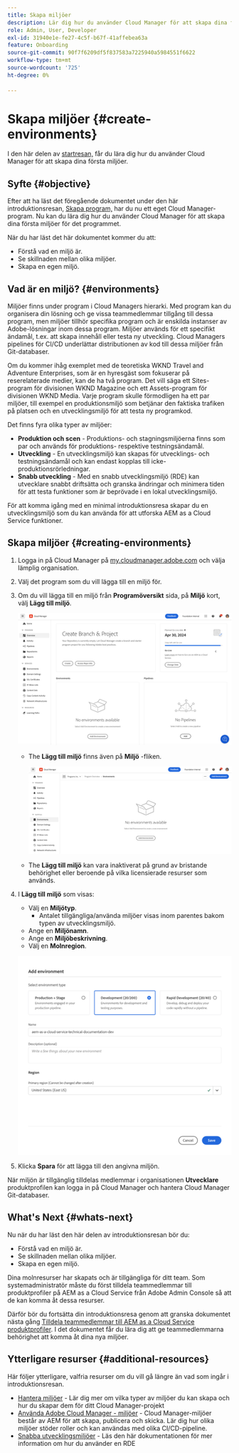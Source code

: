 ```yaml
---
title: Skapa miljöer
description: Lär dig hur du använder Cloud Manager för att skapa dina första miljöer.
role: Admin, User, Developer
exl-id: 31940e1e-fe27-4c5f-b67f-41affebea63a
feature: Onboarding
source-git-commit: 90f7f6209df5f837583a7225940a5984551f6622
workflow-type: tm+mt
source-wordcount: '725'
ht-degree: 0%

---
```


# Skapa miljöer {#create-environments}

I den här delen av [startresan,](overview.md) får du lära dig hur du använder Cloud Manager för att skapa dina första miljöer.

## Syfte {#objective}

Efter att ha läst det föregående dokumentet under den här introduktionsresan, [Skapa program,](create-program.md) har du nu ett eget Cloud Manager-program. Nu kan du lära dig hur du använder Cloud Manager för att skapa dina första miljöer för det programmet.

När du har läst det här dokumentet kommer du att:

* Förstå vad en miljö är.
* Se skillnaden mellan olika miljöer.
* Skapa en egen miljö.

## Vad är en miljö? {#environments}

Miljöer finns under program i Cloud Managers hierarki. Med program kan du organisera din lösning och ge vissa teammedlemmar tillgång till dessa program, men miljöer tillhör specifika program och är enskilda instanser av Adobe-lösningar inom dessa program. Miljöer används för ett specifikt ändamål, t.ex. att skapa innehåll eller testa ny utveckling. Cloud Managers pipelines för CI/CD underlättar distributionen av kod till dessa miljöer från Git-databaser.

Om du kommer ihåg exemplet med de teoretiska WKND Travel and Adventure Enterprises, som är en hyresgäst som fokuserar på reserelaterade medier, kan de ha två program. Det vill säga ett Sites-program för divisionen WKND Magazine och ett Assets-program för divisionen WKND Media. Varje program skulle förmodligen ha ett par miljöer, till exempel en produktionsmiljö som betjänar den faktiska trafiken på platsen och en utvecklingsmiljö för att testa ny programkod.

Det finns fyra olika typer av miljöer:

* **Produktion och scen** - Produktions- och stagningsmiljöerna finns som par och används för produktions- respektive testningsändamål.
* **Utveckling** - En utvecklingsmiljö kan skapas för utvecklings- och testningsändamål och kan endast kopplas till icke-produktionsrörledningar.
* **Snabb utveckling** - Med en snabb utvecklingsmiljö (RDE) kan utvecklare snabbt driftsätta och granska ändringar och minimera tiden för att testa funktioner som är beprövade i en lokal utvecklingsmiljö.

För att komma igång med en minimal introduktionsresa skapar du en utvecklingsmiljö som du kan använda för att utforska AEM as a Cloud Service funktioner.

## Skapa miljöer {#creating-environments}

1. Logga in på Cloud Manager på [my.cloudmanager.adobe.com](https://my.cloudmanager.adobe.com/) och välja lämplig organisation.

1. Välj det program som du vill lägga till en miljö för.

1. Om du vill lägga till en miljö från **Programöversikt** sida, på **Miljö** kort, välj **Lägg till miljö**.

   ![Miljökort](/help/implementing/cloud-manager/assets/no-environments.png)

   * The **Lägg till miljö** finns även på **Miljö** -fliken.

     ![Fliken Miljö](/help/implementing/cloud-manager/assets/environments-tab.png)

   * The **Lägg till miljö** kan vara inaktiverat på grund av bristande behörighet eller beroende på vilka licensierade resurser som används.

1. I **Lägg till miljö** som visas:

   * Välj en **Miljötyp**.
      * Antalet tillgängliga/använda miljöer visas inom parentes bakom typen av utvecklingsmiljö.
   * Ange en **Miljönamn**.
   * Ange en **Miljöbeskrivning**.
   * Välj en **Molnregion**.

   ![Dialogrutan Lägg till miljö](/help/implementing/cloud-manager/assets/add-environment2.png)

1. Klicka **Spara** för att lägga till den angivna miljön.

När miljön är tillgänglig tilldelas medlemmar i organisationen **Utvecklare** produktprofilen kan logga in på Cloud Manager och hantera Cloud Manager Git-databaser.

## What&#39;s Next {#whats-next}

Nu när du har läst den här delen av introduktionsresan bör du:

* Förstå vad en miljö är.
* Se skillnaden mellan olika miljöer.
* Skapa en egen miljö.

Dina molnresurser har skapats och är tillgängliga för ditt team. Som systemadministratör måste du först tilldela teammedlemmar till produktprofiler på AEM as a Cloud Service från Adobe Admin Console så att de kan komma åt dessa resurser.

Därför bör du fortsätta din introduktionsresa genom att granska dokumentet nästa gång [Tilldela teammedlemmar till AEM as a Cloud Service produktprofiler](assign-profiles-aem.md). I det dokumentet får du lära dig att ge teammedlemmarna behörighet att komma åt dina nya miljöer.

## Ytterligare resurser {#additional-resources}

Här följer ytterligare, valfria resurser om du vill gå längre än vad som ingår i introduktionsresan.

* [Hantera miljöer](/help/implementing/cloud-manager/manage-environments.md) - Lär dig mer om vilka typer av miljöer du kan skapa och hur du skapar dem för ditt Cloud Manager-projekt
* [Använda Adobe Cloud Manager - miljöer](https://experienceleague.adobe.com/docs/experience-manager-learn/cloud-service/cloud-manager/environments.html) - Cloud Manager-miljöer består av AEM för att skapa, publicera och skicka. Lär dig hur olika miljöer stöder roller och kan användas med olika CI/CD-pipeline.
* [Snabba utvecklingsmiljöer](/help/implementing/developing/introduction/rapid-development-environments.md) - Läs den här dokumentationen för mer information om hur du använder en RDE
<!-- ERROR: Not Found (HTTP error 404) * [AEM Champion Tips and Tricks - Cloud Manager Environment Types](https://experienceleague.adobe.com/docs/experience-manager-learn/cloud-service/expert-resources/aem-champions/environment-types.md) - Watch this video for an overview of Cloud Manager environment types from an AEM champion. -->

